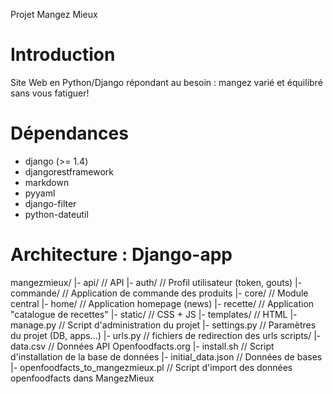 Projet Mangez Mieux

# Introduction

Site Web en Python/Django répondant au besoin : mangez varié et équilibré sans vous fatiguer!


# Dépendances 

* django (>= 1.4) 
* djangorestframework
* markdown
* pyyaml 
* django-filter
* python-dateutil

# Architecture : Django-app

mangezmieux/
  |- api/                               // API
  |- auth/                              // Profil utilisateur (token, gouts)
  |- commande/                          // Application de commande des produits
  |- core/                              // Module central
  |- home/                              // Application homepage (news)
  |- recette/		                    // Application "catalogue de recettes"
  |- static/                            // CSS + JS
  |- templates/                         // HTML
  |- manage.py                          // Script d'administration du projet
  |- settings.py                        // Paramètres du projet (DB, apps...)
  |- urls.py                            // fichiers de redirection des urls
scripts/
  |- data.csv		                    // Données API Openfoodfacts.org
  |- install.sh		                    // Script d'installation de la base de données 
  |- initial_data.json                  // Données de bases
  |- openfoodfacts_to_mangezmieux.pl    // Script d'import des données openfoodfacts dans MangezMieux




